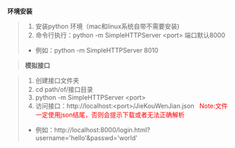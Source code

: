 **环境安装**

>  1. 安装python 环境（mac和linux系统自带不需要安装)
>  2. 命令行执行：python -m SimpleHTTPServer \<port\> 端口默认8000
>  * 例如：python -m SimpleHTTPServer 8010

>**模拟接口**

>  1. 创建接口文件夹
>  2. cd path/of/接口目录
>  3. python -m SimpleHTTPServer \<port\>
>  4. 访问接口：http://localhost:\<port\>/JieKouWenJian.json <font color='red'>&#160;&#160;Note:文件一定使用json结尾，否则会提示下载或者无法正确解析</font>
>  * 例如：http://localhost:8000/login.html?username='hello'&passwd='world'